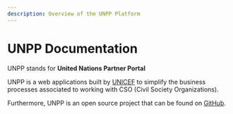 ```yaml
---
description: Overview of the UNPP Platform
---
```


# UNPP Documentation

UNPP stands for **United Nations Partner Portal**

UNPP is a web applications built by [UNICEF](https://www.unicef.org/) to simplify the business processes associated to working with CSO \(Civil Society Organizations\).

Furthermore, UNPP is an open source project that can be found on [GitHub](https://github.com/unicef/un-partner-portal/wiki).

